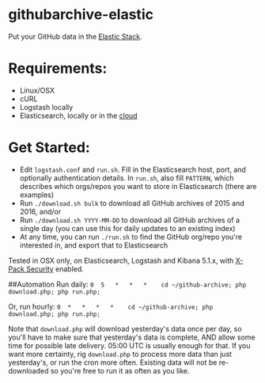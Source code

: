 # githubarchive-elastic
Put your GitHub data in the [Elastic Stack](https://www.elastic.co/products).

# Requirements:
- Linux/OSX
- cURL
- Logstash locally
- Elasticsearch, locally or in the [cloud](http://cloud.elastic.co)

# Get Started:
* Edit `logstash.conf` and `run.sh`. Fill in the Elasticsearch host, port, and optionally authentication details. In `run.sh`, also fill `PATTERN`, which describes which orgs/repos you want to store in Elasticsearch (there are examples)
* Run `./download.sh bulk` to download all GitHub archives of 2015 and 2016, and/or
* Run `./download.sh YYYY-MM-DD` to download all GitHub archives of a single day (you can use this for daily updates to an existing index)
* At any time, you can run `./run.sh` to find the GitHub org/repo you're interested in, and export that to Elasticsearch

Tested in OSX only, on Elasticsearch, Logstash and Kibana 5.1.x, with [X-Pack Security](https://www.elastic.co/guide/en/x-pack/current/xpack-security.html) enabled.

##Automation
Run daily:
`0  5   *   *   *    cd ~/github-archive; php download.php; php run.php;`

Or, run hourly:
`0  *   *   *   *    cd ~/github-archive; php download.php; php run.php;`

Note that `download.php` will download yesterday's data once per day, so you'll have to make sure that yesterday's data is complete, AND allow some time for possible late delivery. 05:00 UTC is usually enough for that. If you want more certainty, rig `download.php` to process more data than just yesterday's, or run the cron more often. Existing data will not be re-downloaded so you're free to run it as often as you like.
